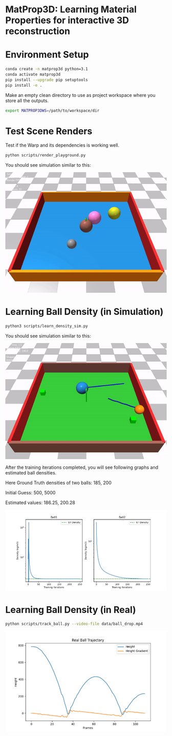 # MatProp3D: Learning Material Properties for interactive 3D reconstruction

# Environment Setup
```bash
conda create -n matprop3d python=3.1
conda activate matprop3d
pip install --upgrade pip setuptools
pip install -e .
```

Make an empty clean directory to use as project workspace where you store all the outputs.
```bash
export MATPROP3DWS=/path/to/workspace/dir
```

# Test Scene Renders

Test if the Warp and its dependencies is working well.
```bash
python scripts/render_playground.py
```
You should see simulation similar to this:

![](media/warp_multi_ball.gif)

# Learning Ball Density (in Simulation)

```bash
python3 scripts/learn_density_sim.py
```
You should see simulation similar to this:

![](media/two_ball_pool.gif)

After the training iterations completed, you will see following graphs and estimated ball densities.

Here Ground Truth densities of two balls: 185, 200

Initial Guess: 500, 5000

Estimated values: 186.25, 200.28

![](media/density_estimation.png)

# Learning Ball Density (in Real)

```bash
python scripts/track_ball.py --video-file data/ball_drop.mp4
```
![](media/real_ball_traj.png)





